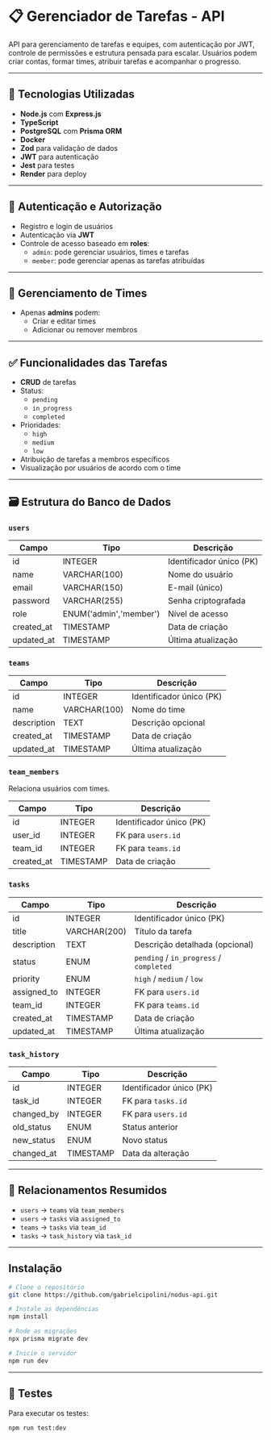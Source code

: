 # 📋 Gerenciador de Tarefas - API

API para gerenciamento de tarefas e equipes, com autenticação por JWT, controle de permissões e estrutura pensada para escalar. Usuários podem criar contas, formar times, atribuir tarefas e acompanhar o progresso.

---

## 🚀 Tecnologias Utilizadas

- **Node.js** com **Express.js**
- **TypeScript**
- **PostgreSQL** com **Prisma ORM**
- **Docker**
- **Zod** para validação de dados
- **JWT** para autenticação
- **Jest** para testes
- **Render** para deploy

---

## 🔐 Autenticação e Autorização

- Registro e login de usuários
- Autenticação via **JWT**
- Controle de acesso baseado em **roles**:
  - `admin`: pode gerenciar usuários, times e tarefas
  - `member`: pode gerenciar apenas as tarefas atribuídas

---

## 🚩 Gerenciamento de Times

- Apenas **admins** podem:
  - Criar e editar times
  - Adicionar ou remover membros

---

## ✅ Funcionalidades das Tarefas

- **CRUD** de tarefas
- Status:
  - `pending`
  - `in_progress`
  - `completed`
- Prioridades:
  - `high`
  - `medium`
  - `low`
- Atribuição de tarefas a membros específicos
- Visualização por usuários de acordo com o time

---

## 🗃️ Estrutura do Banco de Dados

### `users`

| Campo       | Tipo                | Descrição                        |
|-------------|---------------------|----------------------------------|
| id          | INTEGER             | Identificador único (PK)        |
| name        | VARCHAR(100)        | Nome do usuário                  |
| email       | VARCHAR(150)        | E-mail (único)                   |
| password    | VARCHAR(255)        | Senha criptografada              |
| role        | ENUM('admin','member') | Nível de acesso              |
| created_at  | TIMESTAMP           | Data de criação                  |
| updated_at  | TIMESTAMP           | Última atualização               |

### `teams`

| Campo       | Tipo          | Descrição                      |
|-------------|---------------|--------------------------------|
| id          | INTEGER       | Identificador único (PK)      |
| name        | VARCHAR(100)  | Nome do time                  |
| description | TEXT          | Descrição opcional            |
| created_at  | TIMESTAMP     | Data de criação               |
| updated_at  | TIMESTAMP     | Última atualização            |

### `team_members`

Relaciona usuários com times.

| Campo     | Tipo      | Descrição                                |
|-----------|-----------|------------------------------------------|
| id        | INTEGER   | Identificador único (PK)                |
| user_id   | INTEGER   | FK para `users.id`                      |
| team_id   | INTEGER   | FK para `teams.id`                      |
| created_at| TIMESTAMP | Data de criação                         |

### `tasks`

| Campo       | Tipo                | Descrição                                  |
|-------------|---------------------|--------------------------------------------|
| id          | INTEGER             | Identificador único (PK)                  |
| title       | VARCHAR(200)        | Título da tarefa                          |
| description | TEXT                | Descrição detalhada (opcional)           |
| status      | ENUM                | `pending` / `in_progress` / `completed`   |
| priority    | ENUM                | `high` / `medium` / `low`                 |
| assigned_to | INTEGER             | FK para `users.id`                        |
| team_id     | INTEGER             | FK para `teams.id`                        |
| created_at  | TIMESTAMP           | Data de criação                           |
| updated_at  | TIMESTAMP           | Última atualização                        |

### `task_history`

| Campo       | Tipo    | Descrição                                  |
|-------------|---------|--------------------------------------------|
| id          | INTEGER | Identificador único (PK)                  |
| task_id     | INTEGER | FK para `tasks.id`                        |
| changed_by  | INTEGER | FK para `users.id`                        |
| old_status  | ENUM    | Status anterior                           |
| new_status  | ENUM    | Novo status                               |
| changed_at  | TIMESTAMP | Data da alteração                      |

---

## 🔗 Relacionamentos Resumidos

- `users` → `teams` via `team_members`
- `users` → `tasks` via `assigned_to`
- `teams` → `tasks` via `team_id`
- `tasks` → `task_history` via `task_id`

---

## Instalação
```bash
# Clone o repositório
git clone https://github.com/gabrielcipolini/nodus-api.git

# Instale as dependências
npm install

# Rode as migrações
npx prisma migrate dev

# Inicie o servidor
npm run dev 
```

--- 

## 🧪 Testes

Para executar os testes:

```bash
npm run test:dev
```
